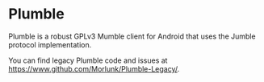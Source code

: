 Plumble
=======

Plumble is a robust GPLv3 Mumble client for Android that uses the Jumble protocol implementation.

You can find legacy Plumble code and issues at https://www.github.com/Morlunk/Plumble-Legacy/.

